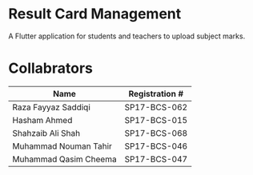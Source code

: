 # Result Card Management

A Flutter application for students and teachers to upload subject marks.

# Collabrators
Name  | Registration #
------------- | -------------
Raza Fayyaz Saddiqi  | SP17-BCS-062
Hasham Ahmed  | SP17-BCS-015
Shahzaib Ali Shah  | SP17-BCS-068
Muhammad Nouman Tahir  | SP17-BCS-046
Muhammad Qasim Cheema  | SP17-BCS-047
